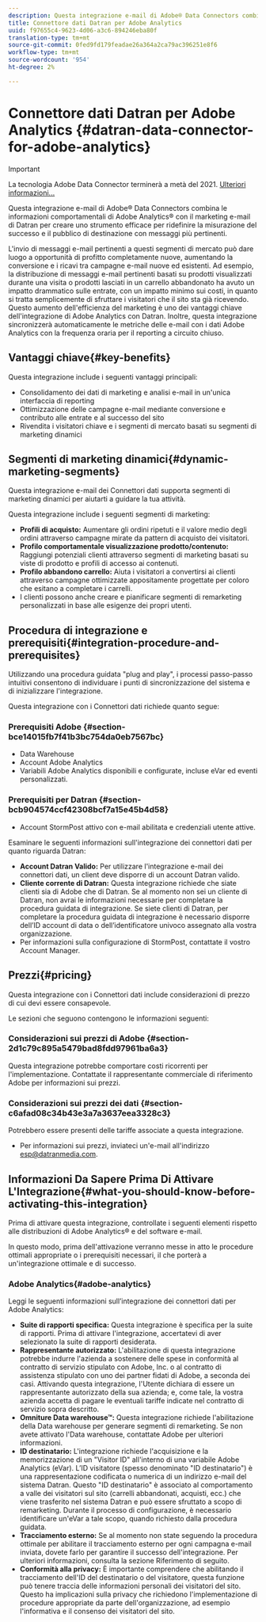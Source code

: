 ```yaml
---
description: Questa integrazione e-mail di Adobe® Data Connectors combina le informazioni comportamentali di Adobe  Analytics® con il marketing e-mail di Datran per creare uno strumento efficace per ridefinire la misurazione del successo e il pubblico di destinazione con messaggi più pertinenti.
title: Connettore dati Datran per Adobe Analytics
uuid: f97655c4-9623-4d06-a3c6-894246eba80f
translation-type: tm+mt
source-git-commit: 0fed9fd179feadae26a364a2ca79ac396251e8f6
workflow-type: tm+mt
source-wordcount: '954'
ht-degree: 2%

---
```



# Connettore dati Datran per Adobe Analytics {#datran-data-connector-for-adobe-analytics}

>[!IMPORTANT]
>
>La tecnologia Adobe Data Connector terminerà a metà del 2021. [Ulteriori informazioni...](/help/import/data-connectors/data-connectors-eol.md)

Questa integrazione e-mail di Adobe® Data Connectors combina le informazioni comportamentali di Adobe  Analytics® con il marketing e-mail di Datran per creare uno strumento efficace per ridefinire la misurazione del successo e il pubblico di destinazione con messaggi più pertinenti.

L&#39;invio di messaggi e-mail pertinenti a questi segmenti di mercato può dare luogo a opportunità di profitto completamente nuove, aumentando la conversione e i ricavi tra campagne e-mail nuove ed esistenti. Ad esempio, la distribuzione di messaggi e-mail pertinenti basati su prodotti visualizzati durante una visita o prodotti lasciati in un carrello abbandonato ha avuto un impatto drammatico sulle entrate, con un impatto minimo sui costi, in quanto si tratta semplicemente di sfruttare i visitatori che il sito sta già ricevendo. Questo aumento dell&#39;efficienza del marketing è uno dei vantaggi chiave dell&#39;integrazione di Adobe  Analytics con Datran. Inoltre, questa integrazione sincronizzerà automaticamente le metriche delle e-mail con i dati Adobe  Analytics con la frequenza oraria per il reporting a circuito chiuso.

## Vantaggi chiave{#key-benefits}

Questa integrazione include i seguenti vantaggi principali:

* Consolidamento dei dati di marketing e analisi e-mail in un&#39;unica interfaccia di reporting
* Ottimizzazione delle campagne e-mail mediante conversione e contributo alle entrate e al successo del sito
* Rivendita i visitatori chiave e i segmenti di mercato basati su segmenti di marketing dinamici

## Segmenti di marketing dinamici{#dynamic-marketing-segments}

Questa integrazione e-mail dei Connettori dati supporta segmenti di marketing dinamici per aiutarti a guidare la tua attività.

Questa integrazione include i seguenti segmenti di marketing:

* **Profili di acquisto:** Aumentare gli ordini ripetuti e il valore medio degli ordini attraverso campagne mirate da pattern di acquisto dei visitatori.
* **Profilo comportamentale visualizzazione prodotto/contenuto:** Raggiungi potenziali clienti attraverso segmenti di marketing basati su viste di prodotto e profili di accesso ai contenuti.
* **Profilo abbandono carrello:** Aiuta i visitatori a convertirsi ai clienti attraverso campagne ottimizzate appositamente progettate per coloro che esitano a completare i carrelli.
* I clienti possono anche creare e pianificare segmenti di remarketing personalizzati in base alle esigenze dei propri utenti.

## Procedura di integrazione e prerequisiti{#integration-procedure-and-prerequisites}

Utilizzando una procedura guidata &quot;plug and play&quot;, i processi passo-passo intuitivi consentono di individuare i punti di sincronizzazione del sistema e di inizializzare l&#39;integrazione.

Questa integrazione con i Connettori dati richiede quanto segue:

### Prerequisiti Adobe {#section-bce14015fb7f41b3bc754da0eb7567bc}

* Data Warehouse
* Account Adobe  Analytics
* Variabili Adobe  Analytics disponibili e configurate, incluse eVar ed eventi personalizzati.

### Prerequisiti per Datran {#section-bcb904574ccf42308bcf7a15e45b4d58}

* Account StormPost attivo con e-mail abilitata e credenziali utente attive.

Esaminare le seguenti informazioni sull&#39;integrazione dei connettori dati per quanto riguarda Datran:

* **Account Datran Valido:** Per utilizzare l&#39;integrazione e-mail dei connettori dati, un client deve disporre di un account Datran valido.
* **Cliente corrente di Datran:** Questa integrazione richiede che siate clienti sia di Adobe che di Datran. Se al momento non sei un cliente di Datran, non avrai le informazioni necessarie per completare la procedura guidata di integrazione. Se siete clienti di Datran, per completare la procedura guidata di integrazione è necessario disporre dell’ID account di data o dell’identificatore univoco assegnato alla vostra organizzazione.
* Per informazioni sulla configurazione di StormPost, contattate il vostro Account Manager.

## Prezzi{#pricing}

Questa integrazione con i Connettori dati include considerazioni di prezzo di cui devi essere consapevole.

Le sezioni che seguono contengono le informazioni seguenti:

### Considerazioni sui prezzi di Adobe {#section-2d1c79c895a5479bad8fdd97961ba6a3}

Questa integrazione potrebbe comportare costi ricorrenti per l&#39;implementazione. Contattate il rappresentante commerciale di riferimento Adobe per informazioni sui prezzi.

### Considerazioni sui prezzi dei dati {#section-c6afad08c34b43e3a7a3637eea3328c3}

Potrebbero essere presenti delle tariffe associate a questa integrazione.

* Per informazioni sui prezzi, inviateci un&#39;e-mail all&#39;indirizzo esp@datranmedia.com.

## Informazioni Da Sapere Prima Di Attivare L&#39;Integrazione{#what-you-should-know-before-activating-this-integration}

Prima di attivare questa integrazione, controllate i seguenti elementi rispetto alle distribuzioni di Adobe  Analytics® e del software e-mail.

In questo modo, prima dell&#39;attivazione verranno messe in atto le procedure ottimali appropriate o i prerequisiti necessari, il che porterà a un&#39;integrazione ottimale e di successo.

### Adobe Analytics{#adobe-analytics}

Leggi le seguenti informazioni sull’integrazione dei connettori dati per Adobe  Analytics:

* **Suite di rapporti specifica:** Questa integrazione è specifica per la suite di rapporti. Prima di attivare l&#39;integrazione, accertatevi di aver selezionato la suite di rapporti desiderata.
* **Rappresentante autorizzato:** L&#39;abilitazione di questa integrazione potrebbe indurre l&#39;azienda a sostenere delle spese in conformità al contratto di servizio stipulato con Adobe, Inc. o al contratto di assistenza stipulato con uno dei partner fidati di Adobe, a seconda dei casi. Attivando questa integrazione, l&#39;Utente dichiara di essere un rappresentante autorizzato della sua azienda; e, come tale, la vostra azienda accetta di pagare le eventuali tariffe indicate nel contratto di servizio sopra descritto.
* **Omniture Data warehouse™:** Questa integrazione richiede l&#39;abilitazione della Data warehouse per generare segmenti di remarketing. Se non avete attivato l&#39;Data warehouse, contattate Adobe per ulteriori informazioni.
* **ID destinatario:** L&#39;integrazione richiede l&#39;acquisizione e la memorizzazione di un &quot;Visitor ID&quot; all&#39;interno di una variabile Adobe  Analytics (eVar). L’ID visitatore (spesso denominato &quot;ID destinatario&quot;) è una rappresentazione codificata o numerica di un indirizzo e-mail del sistema Datran. Questo &quot;ID destinatario&quot; è associato al comportamento a valle dei visitatori sul sito (carrelli abbandonati, acquisti, ecc.) che viene trasferito nel sistema Datran e può essere sfruttato a scopo di remarketing. Durante il processo di configurazione, è necessario identificare un&#39;eVar a tale scopo, quando richiesto dalla procedura guidata.
* **Tracciamento esterno:** Se al momento non state seguendo la procedura ottimale per abilitare il tracciamento esterno per ogni campagna e-mail inviata, dovete farlo per garantire il successo dell&#39;integrazione. Per ulteriori informazioni, consulta la sezione Riferimento di seguito.
* **Conformità alla privacy:** È importante comprendere che abilitando il tracciamento dell&#39;ID del destinatario o del visitatore, questa funzione può tenere traccia delle informazioni personali dei visitatori del sito. Questo ha implicazioni sulla privacy che richiedono l&#39;implementazione di procedure appropriate da parte dell&#39;organizzazione, ad esempio l&#39;informativa e il consenso dei visitatori del sito.
